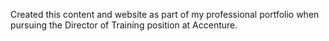 Created this content and website as part of my professional portfolio when pursuing the Director of Training position at Accenture.